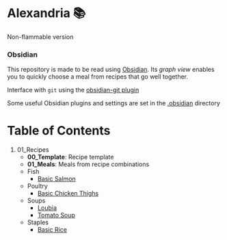 # Alexandria :books:
Non-flammable version

### Obsidian

This repository is made to be read using [Obsidian](https://obsidian.md/). Its *graph view* enables you to quickly choose a meal from recipes that go well together. 

Interface with `git` using the [obsidian-git plugin](https://github.com/denolehov/obsidian-git)

Some useful Obsidian plugins and settings are set in the [.obsidian](.obsidian) directory

# Table of Contents

1) 01_Recipes
   - **00_Template**: Recipe template
   - **01_Meals**: Meals from recipe combinations
   - Fish
     - [Basic Salmon](01_Recipes/Fish/Basic%20Salmon.md)
   - Poultry
     - [Basic Chicken Thighs](01_Recipes/Poultry/Basic%20Chicken%20Thighs.md)
   - Soups
     - [Loubia](01_Recipes/Soups/Loubia.md)
     - [Tomato Soup](01_Recipes/Soups/Tomato%20Soup.md)
   - Staples
     - [Basic Rice](01_Recipes/Staples/Basic%20Rice.md)